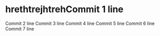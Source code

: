 # hrethtrejhtrehCommit 1 line
Commit 2 line
Commit 3 line
Commit 4 line
Commit 5 line
Commit 6 line
Commit 7 line
